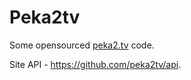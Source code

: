 # Peka2tv

Some opensourced [peka2.tv](https://peka2.tv/) code.

Site API - https://github.com/peka2tv/api.
